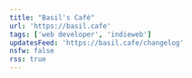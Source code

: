 ```yaml
---
title: "Basil's Café"
url: 'https://basil.cafe'
tags: ['web developer', 'indieweb']
updatesFeed: 'https://basil.cafe/changelog'
nsfw: false
rss: true
---
```

